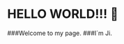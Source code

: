 # HELLO WORLD!!! 👋
###Welcome to my page.
###I´m Ji.


<!--
**jihye83/jihye83** is a ✨ _special_ ✨ repository because its `README.md` (this file) appears on your GitHub profile.

 I´m 🇰🇷, and I live in 🇧🇷 São Paulo, Currently studying at Generation Brasil.
<div>
![Anurag's GitHub stats](https://github-readme-stats.vercel.app/api?username=anuraghazra&show_icons=true&theme=dark)
</div>
Here are some ideas to get you started:

- 🔭 I’m currently working on ...
- 🌱 I’m currently learning ...
- 👯 I’m looking to collaborate on ...
- 🤔 I’m looking for help with ...
- 💬 Ask me about ...
- 📫 How to reach me: ...
- 😄 Pronouns: ...
- ⚡ Fun fact: ...
-->
